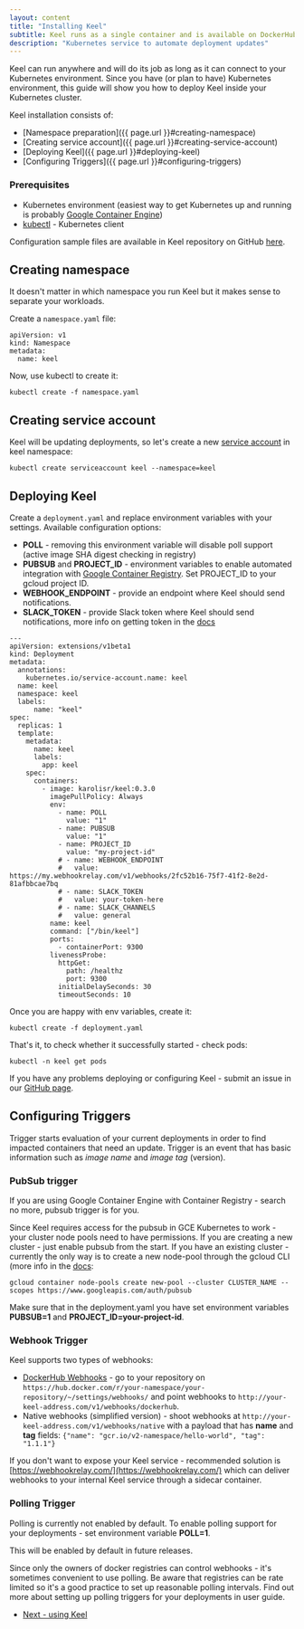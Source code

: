 ```yaml
--- 
layout: content 
title: "Installing Keel" 
subtitle: Keel runs as a single container and is available on DockerHub
description: "Kubernetes service to automate deployment updates"
---
```


Keel can run anywhere and will do its job as long as it can connect to your Kubernetes environment. Since you have (or plan to have) Kubernetes environment, this guide will show you how to deploy Keel inside your Kubernetes cluster.

Keel installation consists of:

* [Namespace preparation]({{ page.url }}#creating-namespace)
* [Creating service account]({{ page.url }}#creating-service-account)
* [Deploying Keel]({{ page.url }}#deploying-keel)
* [Configuring Triggers]({{ page.url }}#configuring-triggers)

### Prerequisites

* Kubernetes environment (easiest way to get Kubernetes up and running is probably [Google Container Engine](https://cloud.google.com/container-engine/))
* [kubectl]((https://kubernetes.io/docs/user-guide/kubectl-overview/)) - Kubernetes client

Configuration sample files are available in Keel repository on GitHub [here](https://github.com/rusenask/keel/tree/master/hack).

## Creating namespace

It doesn't matter in which namespace you run Keel but it makes sense to separate your workloads.

Create a `namespace.yaml` file:

```
apiVersion: v1
kind: Namespace
metadata:
  name: keel
```

Now, use kubectl to create it:

```
kubectl create -f namespace.yaml
```  

## Creating service account

Keel will be updating deployments, so let's create a new [service account](https://kubernetes.io/docs/tasks/configure-pod-container/configure-service-account/) in keel namespace:

```
kubectl create serviceaccount keel --namespace=keel
```

## Deploying Keel

Create a `deployment.yaml` and replace environment variables with your settings.
Available configuration options:

* __POLL__ - removing this environment variable will disable poll support (active image SHA digest checking in registry)
* __PUBSUB__  and __PROJECT_ID__ - environment variables to enable automated integration with [Google Container Registry](https://cloud.google.com/container-registry/). Set PROJECT_ID to your gcloud project ID. 
* __WEBHOOK_ENDPOINT__ - provide an endpoint where Keel should send notifications.
* __SLACK_TOKEN__ - provide Slack token where Keel should send notifications, more info on getting token in the [docs](https://get.slack.help/hc/en-us/articles/215770388-Create-and-regenerate-API-tokens)

```
---
apiVersion: extensions/v1beta1
kind: Deployment
metadata: 
  annotations:
    kubernetes.io/service-account.name: keel
  name: keel
  namespace: keel
  labels: 
      name: "keel"
spec:
  replicas: 1
  template:
    metadata:
      name: keel
      labels:
        app: keel      
    spec:
      containers:                    
        - image: karolisr/keel:0.3.0
          imagePullPolicy: Always
          env:          
            - name: POLL
              value: "1"               
            - name: PUBSUB
              value: "1"
            - name: PROJECT_ID
              value: "my-project-id"
            # - name: WEBHOOK_ENDPOINT
            #   value: https://my.webhookrelay.com/v1/webhooks/2fc52b16-75f7-41f2-8e2d-81afbbcae7bq
            # - name: SLACK_TOKEN
            #   value: your-token-here
            # - name: SLACK_CHANNELS
            #   value: general            
          name: keel
          command: ["/bin/keel"]
          ports:
            - containerPort: 9300       
          livenessProbe:
            httpGet:
              path: /healthz
              port: 9300
            initialDelaySeconds: 30
            timeoutSeconds: 10
```

Once you are happy with env variables, create it:

```
kubectl create -f deployment.yaml
```

That's it, to check whether it successfully started - check pods:

```
kubectl -n keel get pods
```

If you have any problems deploying or configuring Keel - submit an issue in our [GitHub page](https://github.com/rusenask/keel/issues).

## Configuring Triggers

Trigger starts evaluation of your current deployments in order to find impacted containers that need an update. Trigger is an event that has basic information such as _image name_ and _image tag_ (version).

### PubSub trigger

If you are using Google Container Engine with Container Registry - search no more, pubsub trigger is for you.

Since Keel requires access for the pubsub in GCE Kubernetes to work - your cluster node pools need to have permissions. If you are creating a new cluster - just enable pubsub from the start. If you have an existing cluster - currently the only way is to create a new node-pool through the gcloud CLI (more info in the [docs](https://cloud.google.com/sdk/gcloud/reference/container/node-pools/create?hl=en_US&_ga=1.2114551.650086469.1487625651):

```
gcloud container node-pools create new-pool --cluster CLUSTER_NAME --scopes https://www.googleapis.com/auth/pubsub
``` 

Make sure that in the deployment.yaml you have set environment variables __PUBSUB=1__ and __PROJECT_ID=your-project-id__. 

###  Webhook Trigger

Keel supports two types of webhooks:

* [DockerHub Webhooks](https://docs.docker.com/docker-hub/webhooks/) - go to your repository on 
  `https://hub.docker.com/r/your-namespace/your-repository/~/settings/webhooks/` and point webhooks
  to `http://your-keel-address.com/v1/webhooks/dockerhub`. 
* Native webhooks (simplified version) - shoot webhooks at `http://your-keel-address.com/v1/webhooks/native` with a payload that has __name__ and __tag__ fields: `{"name": "gcr.io/v2-namespace/hello-world", "tag": "1.1.1"}`

If you don't want to expose your Keel service - recommended solution is [https://webhookrelay.com/](https://webhookrelay.com/) which can deliver webhooks to your internal Keel service through a sidecar container.


### Polling Trigger

Polling is currently not enabled by default. To enable polling support for your deployments - set environment variable
__POLL=1__. 

This will be enabled by default in future releases.

Since only the owners of docker registries can control webhooks - it's sometimes convenient to use
polling. Be aware that registries can be rate limited so it's a good practice to set up reasonable polling intervals. Find out more about setting up polling triggers for your deployments in user guide.


<ul class="actions">
  <li><a href="/user-guide" class="button big">Next - using Keel</a></li>
</ul>